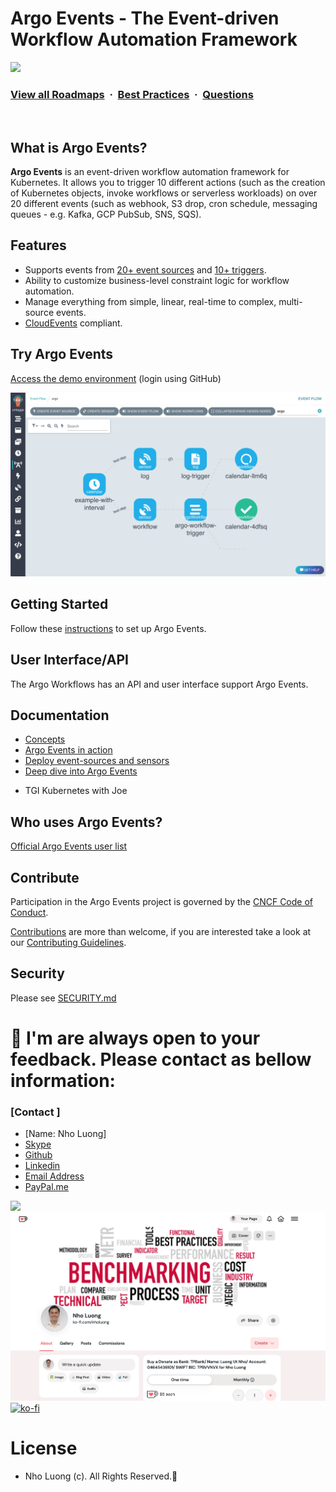 # Argo Events - The Event-driven Workflow Automation Framework

![](https://i.imgur.com/waxVImv.png)
### [View all Roadmaps](https://github.com/nholuongut/all-roadmaps) &nbsp;&middot;&nbsp; [Best Practices](https://github.com/nholuongut/all-roadmaps/blob/main/public/best-practices/) &nbsp;&middot;&nbsp; [Questions](https://www.linkedin.com/in/nholuong/)
<br/>

## What is Argo Events?

**Argo Events** is an event-driven workflow automation framework for Kubernetes. It allows you to trigger 10 different
actions (such as the creation of Kubernetes objects, invoke workflows or serverless workloads) on over 20 different
events (such as webhook, S3 drop, cron schedule, messaging queues - e.g. Kafka, GCP PubSub, SNS, SQS).

## Features

* Supports events from [20+ event sources](https://github.com/nholuongut/argo-events/concepts/event_source/)
  and [10+ triggers](https://github.com/nholuongut/argo-events/concepts/trigger/).
* Ability to customize business-level constraint logic for workflow automation.
* Manage everything from simple, linear, real-time to complex, multi-source events.
* [CloudEvents](https://cloudevents.io/) compliant.

## Try Argo Events

[Access the demo environment](https://workflows.apps.argoproj.io/event-flow/argo?showWorkflows=true) (login using
GitHub)

![Screenshot](docs/assets/screenshot.png)

## Getting Started

Follow these [instructions](https://github.com/nholuongut/argo-events/installation/) to set up Argo Events.

## User Interface/API

The Argo Workflows has an API and user interface support Argo Events.

## Documentation

- [Concepts](https://github.com/nholuongut/argo-events/concepts/architecture/)
- [Argo Events in action](https://github.com/nholuongut/argo-events/quick_start/)
- [Deploy event-sources and sensors](https://github.com/nholuongut/argo-events/eventsources/setup/webhook/)
- [Deep dive into Argo Events](https://github.com/nholuongut/argo-events/tutorials/01-introduction/)

* TGI Kubernetes with Joe
## Who uses Argo Events?

[Official Argo Events user list](USERS.md)

## Contribute

Participation in the Argo Events project is governed by
the [CNCF Code of Conduct](https://github.com/nholuongut/foundation/blob/main/code-of-conduct.md).

[Contributions](https://github.com/nholuongut/argo-events/issues) are more than welcome, if you are interested take a look
at our [Contributing Guidelines](./docs/CONTRIBUTING.md).

## Security

Please see [SECURITY.md](https://github.com/nholuongut/argo-events/blob/main/SECURITY.md)

# 🚀 I'm are always open to your feedback.  Please contact as bellow information:
### [Contact ]
* [Name: Nho Luong]
* [Skype](luongutnho_skype)
* [Github](https://github.com/nholuongut/)
* [Linkedin](https://www.linkedin.com/in/nholuong/)
* [Email Address](luongutnho@hotmail.com)
* [PayPal.me](https://www.paypal.com/paypalme/nholuongut)

![](https://i.imgur.com/waxVImv.png)
![](Donate.png)
[![ko-fi](https://ko-fi.com/img/githubbutton_sm.svg)](https://ko-fi.com/nholuong)

# License
* Nho Luong (c). All Rights Reserved.🌟